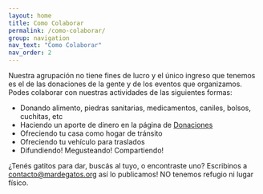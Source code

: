 ```yaml
---
layout: home
title: Como Colaborar
permalink: /como-colaborar/
group: navigation
nav_text: "Como Colaborar"
nav_order: 2
---
```


Nuestra agrupación no tiene fines de lucro y el único ingreso que tenemos es el de las donaciones de la gente y de los eventos que organizamos. Podes colaborar
con nuestras actividades de las siguientes formas:

* Donando alimento, piedras sanitarias, medicamentos, caniles, bolsos, cuchitas, etc
* Haciendo un aporte de dinero en la página de [Donaciones](/donaciones)
* Ofreciendo tu casa como hogar de tránsito
* Ofreciendo tu vehículo para traslados
* Difundiendo! Megusteando! Compartiendo!

¿Tenés gatitos para dar, buscás al tuyo, o encontraste uno? Escribinos a [contacto@mardegatos.org](mailto:contacto@mardegatos.org) así lo publicamos! NO tenemos refugio ni lugar físico.

